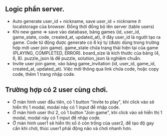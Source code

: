 ## Logic phần server.
- Auto generate user_id + nickname, save user_id + nickname ở localstorage của browser. Đồng thời đồng bộ lên server (table users)
- Khi new game => save vào database, bảng games (id, user_id, game_state, code, created_at, updated_at), ở đây user_id là người tạo ra game. Code từ động được generate có 6 ký tự (được dùng trong trường hợp mời user join game).
game_state chứa trạng thái hiện tại của game (PLAYING, COMPLETED, ERROR). board_size là kích thước của bảng (4, 6, 8). puzzle_json là đề puzzle, solution_json là nghiệm chuẩn.
- Invite user join game, vào bảng game_invitation (id, user_id, game_id, created_at, updated_at).
    Việc mời thông qua link chứa code, hoặc copy code, thêm 1 trang nhập code.

## Trường hợp có 2 user cùng chơi.
- Ở màn hình user đầu tiên, có 1 button "Invite to play", khi click vào sẽ hiển thị 1 modal, modal này có 1 input để nhập code.
- Ở màn hình user thứ 2, có 1 button "Join game", khi click vào sẽ hiển thị 1 modal, modal này có 1 input để nhập code.
- Ở màn hình user1 sẽ hiển thị số ô còn trống của user2, để tạo độ gay cấn khi chơi, thúc user1 phải động não và chơi nhanh hơn.

